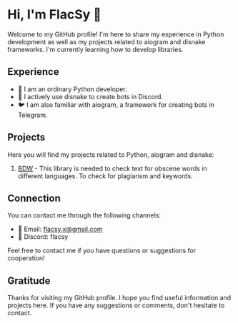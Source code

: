 # Hi, I'm FlacSy 👋

Welcome to my GitHub profile! I'm here to share my experience in Python development as well as my projects related to aiogram and disnake frameworks. I'm currently learning how to develop libraries.

## Experience

- 🐍 I am an ordinary Python developer.
- 💬 I actively use disnake to create bots in Discord.
- 🐦 I am also familiar with aiogram, a framework for creating bots in Telegram.

## Projects

Here you will find my projects related to Python, aiogram and disnake:

1. [BDW](https://github.com/FlacSy/bdw) - This library is needed to check text for obscene words in different languages. To check for plagiarism and keywords.

## Connection

You can contact me through the following channels:

- 📧 Email: flacsy.x@gmail.com
- 💼 Discord: flacsy

Feel free to contact me if you have questions or suggestions for cooperation!

## Gratitude

Thanks for visiting my GitHub profile. I hope you find useful information and projects here. If you have any suggestions or comments, don't hesitate to contact.
